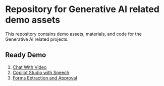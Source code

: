 # Repository for Generative AI related demo assets
This repository contains demo assets, materials, and code for the Generative AI related projects.

## Ready Demo
1. [Chat With Video](./chat-with-video/README.md)
2. [Copilot Studio with Speech](./copilot-studio-with-speech/README.md)
3. [Forms Extraction and Approval](./forms-extraction-approval/README.md)
